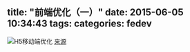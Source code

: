 title: "前端优化（一）"
date: 2015-06-05 10:34:43
tags:
categories: fedev
---
![H5移动端优化](http://ww2.sinaimg.cn/large/4cd14afbgw1est0islwuaj20go0nkach.jpg)
[来源](http://segmentfault.com/a/1190000002712653)